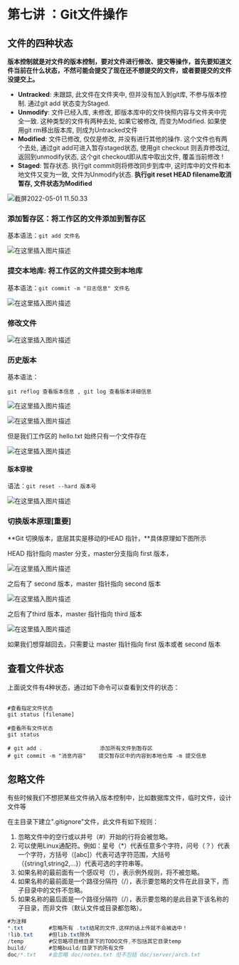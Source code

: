 # 第七讲 ：Git文件操作



## 文件的四种状态

**版本控制就是对文件的版本控制，要对文件进行修改、提交等操作，首先要知道文件当前在什么状态，不然可能会提交了现在还不想提交的文件，或者要提交的文件没提交上。**

- **Untracked**: 未跟踪, 此文件在文件夹中, 但并没有加入到git库, 不参与版本控制. 通过git add 状态变为Staged.
- **Unmodify**: 文件已经入库, 未修改, 即版本库中的文件快照内容与文件夹中完全一致. 这种类型的文件有两种去处, 如果它被修改, 而变为Modified. 如果使用git rm移出版本库, 则成为Untracked文件
- **Modified**: 文件已修改, 仅仅是修改, 并没有进行其他的操作. 这个文件也有两个去处, 通过git add可进入暂存staged状态, 使用git checkout 则丢弃修改过, 返回到unmodify状态, 这个git checkout即从库中取出文件, 覆盖当前修改 !
- **Staged**: 暂存状态. 执行git commit则将修改同步到库中, 这时库中的文件和本地文件又变为一致, 文件为Unmodify状态. **执行git reset HEAD filename取消暂存, 文件状态为Modified**

![截屏2022-05-01 11.50.33](https://gitee.com/liangjie0509/MarkdownPhoto/raw/main/img/202205011150711.png)

### 添加暂存区：将工作区的文件添加到暂存区
基本语法：```git add 文件名```

![在这里插入图片描述](https://gitee.com/liangjie0509/MarkdownPhoto/raw/main/img/202205011200048.png)

### 提交本地库: 将工作区的文件提交到本地库

基本语法：```git commit -m "日志信息" 文件名```

![在这里插入图片描述](https://gitee.com/liangjie0509/MarkdownPhoto/raw/main/img/202205011201795.png)

### 修改文件

![在这里插入图片描述](https://gitee.com/liangjie0509/MarkdownPhoto/raw/main/img/202205011202846.png)

### 历史版本
基本语法：

```git reflog 查看版本信息 , git log 查看版本详细信息```

![在这里插入图片描述](https://gitee.com/liangjie0509/MarkdownPhoto/raw/main/img/202205011203524.png)

![在这里插入图片描述](https://gitee.com/liangjie0509/MarkdownPhoto/raw/main/img/202205011203378.png)


但是我们工作区的 hello.txt 始终只有一个文件存在

![在这里插入图片描述](https://gitee.com/liangjie0509/MarkdownPhoto/raw/main/img/202205011204714.png)

#### 版本穿梭
语法：```git reset --hard 版本号```

![在这里插入图片描述](https://gitee.com/liangjie0509/MarkdownPhoto/raw/main/img/202205011205080.png)



### 切换版本原理[重要]
**Git 切换版本，底层其实是移动的HEAD 指针，**具体原理如下图所示

HEAD 指针指向 master 分支，master分支指向 first 版本，

![在这里插入图片描述](https://gitee.com/liangjie0509/MarkdownPhoto/raw/main/img/202205011205676.png)

之后有了 second 版本，master 指针指向 second 版本

![在这里插入图片描述](https://gitee.com/liangjie0509/MarkdownPhoto/raw/main/img/202205011205271.png)

之后有了third 版本，master 指针指向 third 版本

![在这里插入图片描述](https://gitee.com/liangjie0509/MarkdownPhoto/raw/main/img/202205011205606.png)

如果我们想穿越回去，只需要让 master 指针指向 first 版本或者 second 版本

## 查看文件状态

上面说文件有4种状态，通过如下命令可以查看到文件的状态：

```git

#查看指定文件状态
git status [filename]

#查看所有文件状态
git status

# git add .                  添加所有文件到暂存区
# git commit -m "消息内容"    提交暂存区中的内容到本地仓库 -m 提交信息
```

## 忽略文件

有些时候我们不想把某些文件纳入版本控制中，比如数据库文件，临时文件，设计文件等

在主目录下建立".gitignore"文件，此文件有如下规则：

1. 忽略文件中的空行或以井号（#）开始的行将会被忽略。
2. 可以使用Linux通配符。例如：星号（*）代表任意多个字符，问号（？）代表一个字符，方括号（[abc]）代表可选字符范围，大括号（{string1,string2,...}）代表可选的字符串等。
3. 如果名称的最前面有一个感叹号（!），表示例外规则，将不被忽略。
4. 如果名称的最前面是一个路径分隔符（/），表示要忽略的文件在此目录下，而子目录中的文件不忽略。
5. 如果名称的最后面是一个路径分隔符（/），表示要忽略的是此目录下该名称的子目录，而非文件（默认文件或目录都忽略）。

```java
#为注释
*.txt        #忽略所有 .txt结尾的文件,这样的话上传就不会被选中！
!lib.txt     #但lib.txt除外
/temp        #仅忽略项目根目录下的TODO文件,不包括其它目录temp
build/       #忽略build/目录下的所有文件
doc/*.txt    #会忽略 doc/notes.txt 但不包括 doc/server/arch.txt
```

